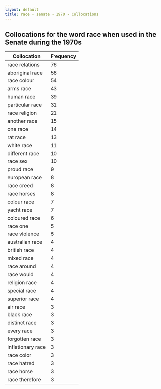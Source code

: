 ```yaml
---
layout: default
title: race - senate - 1970 - Collocations
---
```

## Collocations for the word **race** when used in the Senate during the 1970s

| Collocation | Frequency |
|--------------|----------------|
|race relations|76|
|aboriginal race|56|
|race colour|54|
|arms race|43|
|human race|39|
|particular race|31|
|race religion|21|
|another race|15|
|one race|14|
|rat race|13|
|white race|11|
|different race|10|
|race sex|10|
|proud race|9|
|european race|8|
|race creed|8|
|race horses|8|
|colour race|7|
|yacht race|7|
|coloured race|6|
|race one|5|
|race violence|5|
|australian race|4|
|british race|4|
|mixed race|4|
|race around|4|
|race would|4|
|religion race|4|
|special race|4|
|superior race|4|
|air race|3|
|black race|3|
|distinct race|3|
|every race|3|
|forgotten race|3|
|inflationary race|3|
|race color|3|
|race hatred|3|
|race horse|3|
|race therefore|3|

